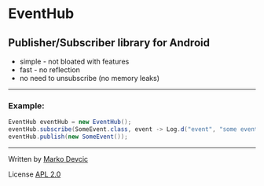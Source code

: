 # EventHub #

## Publisher/Subscriber library for Android ##

* simple - not bloated with features
* fast - no reflection
* no need to unsubscribe (no memory leaks)

---------------
### Example: ###

```java
EventHub eventHub = new EventHub();
eventHub.subscribe(SomeEvent.class, event -> Log.d("event", "some event published");
eventHub.publish(new SomeEvent());
```
------------

Written by [Marko Devcic](http://www.markodevcic.com)

License [APL 2.0 ](http://www.apache.org/licenses/LICENSE-2.0)